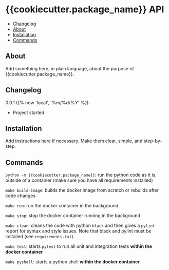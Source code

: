 # {{cookiecutter.package_name}} API

- [Changelog](#version)
- [About](#about)
- [Installation](#installation)
- [Commands](#commands)


## About

Add something here, in plain language, about the purpose of {{cookiecutter.package_name}}.


## Changelog


0.0.1 ({% now 'local', '%m/%d/%Y' %}):
* Project started


## Installation

Add instructions here if necessary. Make them clear, simple, and step-by-step.


## Commands

`python -m {{cookiecutter.package_name}}`: run the python code as it is, outside of a container (make sure you have all requirements installed)

`make build-image`: builds the docker image from scratch or rebuilds after code changes

`make run`: run the docker container in the background

`make stop`: stop the docker container running in the background

`make clean`: cleans the code with python `black` and then gives a `pylint` report for syntax and style issues. Note that black and pylint must be installed (see `requirements.txt`)

`make test`: starts `pytest` to run all unit and integration tests **within the docker container**

`make pyshell`: starts a python shell **within the docker container**

